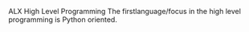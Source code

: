 ALX High Level Programming
The firstlanguage/focus in the high level programming  is Python oriented.